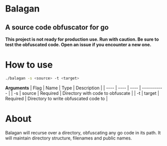 # Balagan
## A source code obfuscator for go

**This project is not ready for production use. Run with caution. Be sure to test the obfuscated code. Open an issue if you encounter a new one.**

# How to use
```sh
./balagan -s <source> -t <target>
```
**Arguments**
| Flag | Name | Type | Description |
| ---- | ---- | ---- | ----------- |
| -s | source | Required | Directory with code to obfuscate |
| -t | target | Required | Directory to write obfuscated code to |

# About
Balagan will recurse over a directory, obfuscating any go code in its path. It will maintain directory structure, filenames and public names.
